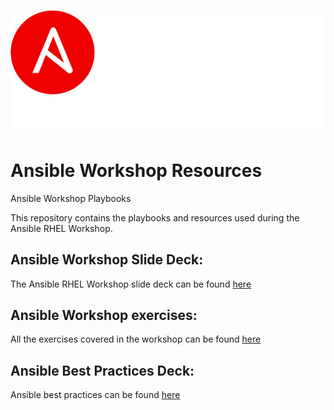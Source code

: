 
![Red Hat Ansible Automation Platform](images/rh-ansible-logo.svg)

# Ansible Workshop Resources

Ansible Workshop Playbooks

This repository contains the playbooks and resources used during the Ansible RHEL Workshop.
## Ansible Workshop Slide Deck:
The Ansible RHEL Workshop slide deck can be found [here](./decks/ansible_rhel.pdf)

## Ansible Workshop exercises:
All the exercises covered in the workshop can be found [here](https://github.com/ansible/workshops/tree/master/exercises/ansible_rhel)

## Ansible Best Practices Deck:
Ansible best practices can be found [here](https://docs.google.com/presentation/d/1khWEuTXGQbJ-hQ4cneigDgAJ__tPccch7Q5Xqj1rkio/edit#slide=id.g547716335e_0_220)

